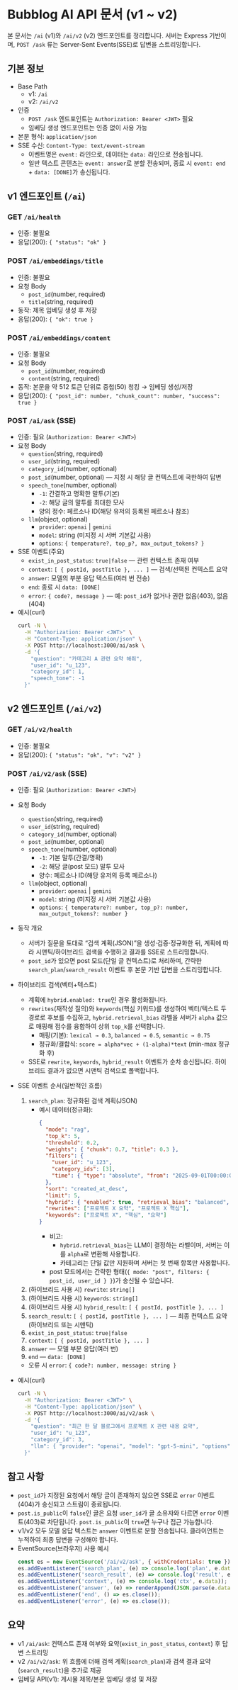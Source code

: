 # Bubblog AI API 문서 (v1 ~ v2)

본 문서는 `/ai` (v1)와 `/ai/v2` (v2) 엔드포인트를 정리합니다. 서버는 Express 기반이며, `POST /ask` 류는 Server‑Sent Events(SSE)로 답변을 스트리밍합니다.

## 기본 정보
- Base Path
  - v1: `/ai`
  - v2: `/ai/v2`
- 인증
  - `POST /ask` 엔드포인트는 `Authorization: Bearer <JWT>` 필요
  - 임베딩 생성 엔드포인트는 인증 없이 사용 가능
- 본문 형식: `application/json`
- SSE 수신: `Content-Type: text/event-stream`
  - 이벤트명은 `event:` 라인으로, 데이터는 `data:` 라인으로 전송됩니다.
  - 일반 텍스트 콘텐츠는 `event: answer`로 분할 전송되며, 종료 시 `event: end` + `data: [DONE]`가 송신됩니다.

## v1 엔드포인트 (`/ai`)

### GET `/ai/health`
- 인증: 불필요
- 응답(200): `{ "status": "ok" }`

### POST `/ai/embeddings/title`
- 인증: 불필요
- 요청 Body
  - `post_id`(number, required)
  - `title`(string, required)
- 동작: 제목 임베딩 생성 후 저장
- 응답(200): `{ "ok": true }`

### POST `/ai/embeddings/content`
- 인증: 불필요
- 요청 Body
  - `post_id`(number, required)
  - `content`(string, required)
- 동작: 본문을 약 512 토큰 단위로 중첩(50) 청킹 → 임베딩 생성/저장
- 응답(200): `{ "post_id": number, "chunk_count": number, "success": true }`

### POST `/ai/ask` (SSE)
- 인증: 필요 (`Authorization: Bearer <JWT>`)
- 요청 Body
  - `question`(string, required)
  - `user_id`(string, required)
  - `category_id`(number, optional)
  - `post_id`(number, optional) — 지정 시 해당 글 컨텍스트에 국한하여 답변
  - `speech_tone`(number, optional)
    - `-1`: 간결하고 명확한 말투(기본)
    - `-2`: 해당 글의 말투를 최대한 모사
    - 양의 정수: 페르소나 ID(해당 유저의 등록된 페르소나 참조)
  - `llm`(object, optional)
    - `provider`: `openai` | `gemini`
    - `model`: string (미지정 시 서버 기본값 사용)
    - `options`: `{ temperature?, top_p?, max_output_tokens? }`
- SSE 이벤트(주요)
  - `exist_in_post_status`: `true|false` — 관련 컨텍스트 존재 여부
  - `context`: `[ { postId, postTitle }, ... ]` — 검색/선택된 컨텍스트 요약
  - `answer`: 모델의 부분 응답 텍스트(여러 번 전송)
  - `end`: 종료 시 `data: [DONE]`
  - `error`: `{ code?, message }` — 예: `post_id`가 없거나 권한 없음(403), 없음(404)
- 예시(curl)
  ```bash
  curl -N \
    -H "Authorization: Bearer <JWT>" \
    -H "Content-Type: application/json" \
    -X POST http://localhost:3000/ai/ask \
    -d '{
      "question": "카테고리 A 관련 요약 해줘",
      "user_id": "u_123",
      "category_id": 1,
      "speech_tone": -1
    }'
  ```

## v2 엔드포인트 (`/ai/v2`)

### GET `/ai/v2/health`
- 인증: 불필요
- 응답(200): `{ "status": "ok", "v": "v2" }`

### POST `/ai/v2/ask` (SSE)
- 인증: 필요 (`Authorization: Bearer <JWT>`)
- 요청 Body
  - `question`(string, required)
  - `user_id`(string, required)
  - `category_id`(number, optional)
  - `post_id`(number, optional)
  - `speech_tone`(number, optional)
    - `-1`: 기본 말투(간결/명확)
    - `-2`: 해당 글(post 모드) 말투 모사
    - 양수: 페르소나 ID(해당 유저의 등록 페르소나)
  - `llm`(object, optional)
    - `provider`: `openai` | `gemini`
    - `model`: string (미지정 시 서버 기본값 사용)
    - `options`: `{ temperature?: number, top_p?: number, max_output_tokens?: number }`
- 동작 개요
  - 서버가 질문을 토대로 “검색 계획(JSON)”을 생성·검증·정규화한 뒤, 계획에 따라 시맨틱/하이브리드 검색을 수행하고 결과를 SSE로 스트리밍합니다.
  - `post_id`가 있으면 post 모드(단일 글 컨텍스트)로 처리하며, 간략한 `search_plan`/`search_result` 이벤트 후 본문 기반 답변을 스트리밍합니다.
- 하이브리드 검색(벡터+텍스트)
  - 계획에 `hybrid.enabled: true`인 경우 활성화됩니다.
  - `rewrites`(재작성 질의)와 `keywords`(핵심 키워드)를 생성하여 벡터/텍스트 두 경로로 후보를 수집하고, `hybrid.retrieval_bias` 라벨을 서버가 `alpha` 값으로 매핑해 점수를 융합하여 상위 `top_k`를 선택합니다.
    - 매핑(기본): `lexical → 0.3`, `balanced → 0.5`, `semantic → 0.75`
    - 정규화/결합식: `score = alpha*vec + (1-alpha)*text` (min-max 정규화 후)
  - SSE로 `rewrite`, `keywords`, `hybrid_result` 이벤트가 순차 송신됩니다. 하이브리드 결과가 없으면 시맨틱 검색으로 폴백합니다.
- SSE 이벤트 순서(일반적인 흐름)
  1) `search_plan`: 정규화된 검색 계획(JSON)
     - 예시 데이터(정규화):
       ```json
       {
         "mode": "rag",
         "top_k": 5,
         "threshold": 0.2,
         "weights": { "chunk": 0.7, "title": 0.3 },
         "filters": {
           "user_id": "u_123",
           "category_ids": [3],
           "time": { "type": "absolute", "from": "2025-09-01T00:00:00.000Z", "to": "2025-09-30T23:59:59.999Z" }
         },
         "sort": "created_at_desc",
         "limit": 5,
         "hybrid": { "enabled": true, "retrieval_bias": "balanced", "alpha": 0.5, "max_rewrites": 3, "max_keywords": 6 },
         "rewrites": ["프로젝트 X 요약", "프로젝트 X 핵심"],
         "keywords": ["프로젝트 X", "핵심", "요약"]
       }
       ```
       - 비고:
         - `hybrid.retrieval_bias`는 LLM이 결정하는 라벨이며, 서버는 이를 `alpha`로 변환해 사용합니다.
         - 카테고리는 단일 값만 지원하며 서버는 첫 번째 항목만 사용합니다.
       - post 모드에서는 간략한 형태(`{ mode: "post", filters: { post_id, user_id } }`)가 송신될 수 있습니다.
  2) (하이브리드 사용 시) `rewrite`: `string[]`
  3) (하이브리드 사용 시) `keywords`: `string[]`
  4) (하이브리드 사용 시) `hybrid_result`: `[ { postId, postTitle }, ... ]`
  5) `search_result`: `[ { postId, postTitle }, ... ]` — 최종 컨텍스트 요약(하이브리드 또는 시맨틱)
  6) `exist_in_post_status`: `true|false`
  7) `context`: `[ { postId, postTitle }, ... ]`
  8) `answer` — 모델 부분 응답(여러 번)
  9) `end` — `data: [DONE]`
  - 오류 시 `error`: `{ code?: number, message: string }`

- 예시(curl)
  ```bash
  curl -N \
    -H "Authorization: Bearer <JWT>" \
    -H "Content-Type: application/json" \
    -X POST http://localhost:3000/ai/v2/ask \
    -d '{
      "question": "최근 한 달 블로그에서 프로젝트 X 관련 내용 요약",
      "user_id": "u_123",
      "category_id": 3,
      "llm": { "provider": "openai", "model": "gpt-5-mini", "options": { "temperature": 0.2, "top_p": 0.9, "max_output_tokens": 800 } }
    }'
  ```

## 참고 사항
- `post_id`가 지정된 요청에서 해당 글이 존재하지 않으면 SSE로 `error` 이벤트(404)가 송신되고 스트림이 종료됩니다.
- `post.is_public`이 `false`인 글은 요청 `user_id`가 글 소유자와 다르면 `error` 이벤트(403)로 차단됩니다. `post.is_public`이 `true`면 누구나 접근 가능합니다.
- v1/v2 모두 모델 응답 텍스트는 `answer` 이벤트로 분할 전송됩니다. 클라이언트는 누적하여 최종 답변을 구성해야 합니다.
- EventSource(브라우저) 사용 예시
  ```js
  const es = new EventSource('/ai/v2/ask', { withCredentials: true }); // 헤더 인증이 필요한 경우 fetch/XHR 권장
  es.addEventListener('search_plan', (e) => console.log('plan', e.data));
  es.addEventListener('search_result', (e) => console.log('result', e.data));
  es.addEventListener('context', (e) => console.log('ctx', e.data));
  es.addEventListener('answer', (e) => renderAppend(JSON.parse(e.data)));
  es.addEventListener('end', () => es.close());
  es.addEventListener('error', (e) => es.close());
  ```

## 요약
- v1 `/ai/ask`: 컨텍스트 존재 여부와 요약(`exist_in_post_status`, `context`) 후 답변 스트리밍
- v2 `/ai/v2/ask`: 위 흐름에 더해 검색 계획(`search_plan`)과 검색 결과 요약(`search_result`)을 추가로 제공
- 임베딩 API(v1): 게시물 제목/본문 임베딩 생성 및 저장
